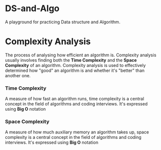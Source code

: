 # DS-and-Algo
A playground for practicing Data structure and Algorithm.

# Complexity Analysis
The process of analysing how efficient an algorithm is. Complexity analysis usually involves finding both the **Time Complexity** and the **Space Complexity** of an algorithm.
Complexity analysis is used to effectively determined how "good" an algorithm is and whether it's "better" than another one.

### Time Complexity
A measure of how fast an algorithm runs, time complexity is a central concept in the field of algorithms and coding interviews.
It's expressed using **Big O** notation

### Space Complexity
A measure of how much auxiliary memory an algorithm takes up, space complexity is a central concept in the field of algorithms and coding interviews.
It's expressed using **Big O** notation
